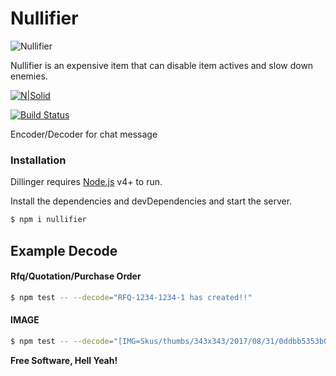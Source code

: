 # Nullifier

![Nullifier](https://gamepedia.cursecdn.com/dota2_gamepedia/b/bc/Nullifier_icon.png?version=d9d3d035caf68fa9df2f372561b54e68)

Nullifier is an expensive item that can disable item actives and slow down enemies.

[![N|Solid](https://cldup.com/dTxpPi9lDf.thumb.png)](https://nodesource.com/products/nsolid)

[![Build Status](https://travis-ci.org/joemccann/dillinger.svg?branch=master)](https://travis-ci.org/joemccann/dillinger)

Encoder/Decoder for chat message

### Installation

Dillinger requires [Node.js](https://nodejs.org/) v4+ to run.

Install the dependencies and devDependencies and start the server.

```sh
$ npm i nullifier
```
## Example Decode
#### Rfq/Quotation/Purchase Order
```sh
$ npm test -- --decode="RFQ-1234-1234-1 has created!!"
```
#### IMAGE
```sh
$ npm test -- --decode="[IMG=Skus/thumbs/343x343/2017/08/31/0ddbb5353b084e152ee0ec115dad6ac1.jpg]"
```
**Free Software, Hell Yeah!**
